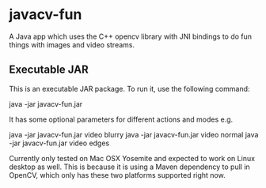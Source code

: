 # javacv-fun
A Java app which uses the C++ opencv library with JNI bindings to do fun things with images and video streams.

Executable JAR
--------------
This is an executable JAR package. To run it, use the following command:

java -jar javacv-fun.jar

It has some optional parameters for different actions and modes e.g.

  java -jar javacv-fun.jar video blurry
  java -jar javacv-fun.jar video normal
  java -jar javacv-fun.jar video edges

Currently only tested on Mac OSX Yosemite and expected to work on Linux desktop as well. This is because it is using a Maven dependency to pull in OpenCV, which only has these two platforms supported right now.